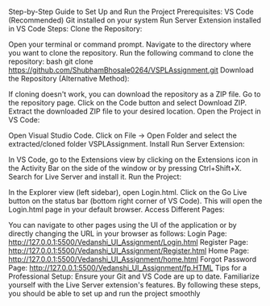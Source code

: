 Step-by-Step Guide to Set Up and Run the Project
Prerequisites:
VS Code (Recommended)
Git installed on your system
Run Server Extension installed in VS Code
Steps:
Clone the Repository:

Open your terminal or command prompt.
Navigate to the directory where you want to clone the repository.
Run the following command to clone the repository:
bash
git clone https://github.com/ShubhamBhosale0264/VSPLAssignment.git
Download the Repository (Alternative Method):

If cloning doesn't work, you can download the repository as a ZIP file.
Go to the repository page.
Click on the Code button and select Download ZIP.
Extract the downloaded ZIP file to your desired location.
Open the Project in VS Code:

Open Visual Studio Code.
Click on File -> Open Folder and select the extracted/cloned folder VSPLAssignment.
Install Run Server Extension:

In VS Code, go to the Extensions view by clicking on the Extensions icon in the Activity Bar on the side of the window or by pressing Ctrl+Shift+X.
Search for Live Server and install it.
Run the Project:

In the Explorer view (left sidebar), open Login.html.
Click on the Go Live button on the status bar (bottom right corner of VS Code).
This will open the Login.html page in your default browser.
Access Different Pages:

You can navigate to other pages using the UI of the application or by directly changing the URL in your browser as follows:
Login Page:
http://127.0.0.1:5500/Vedanshi_UI_Assignment/Login.html
Register Page:
http://127.0.0.1:5500/Vedanshi_UI_Assignment/Register.html
Home Page:
http://127.0.0.1:5500/Vedanshi_UI_Assignment/home.html
Forgot Password Page:
http://127.0.0.1:5500/Vedanshi_UI_Assignment/fp.HTML
Tips for a Professional Setup:
Ensure your Git and VS Code are up to date.
Familiarize yourself with the Live Server extension's features.
By following these steps, you should be able to set up and run the project smoothly